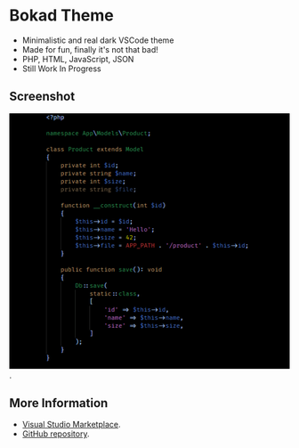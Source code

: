 # Bokad Theme

* Minimalistic and real dark VSCode theme
* Made for fun, finally it's not that bad!
* PHP, HTML, JavaScript, JSON
* Still Work In Progress

## Screenshot
![](https://raw.githubusercontent.com/guillaumeelgard/Bokad-Theme/main/demo.gif).

## More Information
* [Visual Studio Marketplace](https://marketplace.visualstudio.com/items?itemName=Bokad.bokad-theme).
* [GitHub repository](https://github.com/guillaumeelgard/Bokad-Theme).
